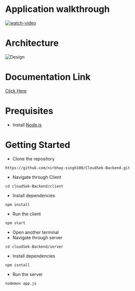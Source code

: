 # Application walkthrough
[![watch-video](https://cdn.loom.com/sessions/thumbnails/dcf9ba2961524db18fbe1b21a311746e-with-play.gif)](https://www.loom.com/share/dcf9ba2961524db18fbe1b21a311746e?sid=4ea2fce6-a7fa-4273-bde2-a6c890eb28cc)


# Architecture
![Design](https://github.com/nirbhay-singh100/CloudSek-Backend/assets/112863228/89be74bd-142d-4df3-b0c2-09b377188049)

# Documentation Link
[Click Here ](https://documenter.getpostman.com/view/30888392/2sA3e1AA2t)

# Prequisites
- Install [Node.js](https://nodejs.org/en)

# Getting Started
- Clone the repository
```
https://github.com/nirbhay-singh100/CloudSek-Backend.git
```
- Navigate through Client
```
cd cloudSek-Backend/client
```

- Install dependencies
```
npm install
```

- Run the client
```
npm start
```

- Open another terminal
- Navigate through server
```
cd cloudSek-Backend/server
```
- Install dependencies
```
npm isntall
```
- Run the server
```
nodemon app.js
```




  

